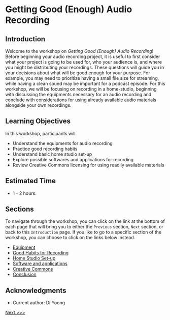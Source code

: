 # Getting Good (Enough) Audio Recording

## Introduction 
Welcome to the workshop on *Getting Good (Enough) Audio Recording*! 
Before beginning your audio recording project, it is useful to first consider what your project is going to be used for, who your audience is, and where you might be distributing your recordings. These questions will guide you in your decisions about what will be good enough for your purpose. For example, you may need to prioritize having a small file size for streaming, while having a clean sound may be important for a podcast episode. For this workshop, we will be focusing on recording in a home-studio, beginning with discussing the equipments necessary for an audio recording and conclude with considerations for using already available audio materials alongside your own recordings. 

## Learning Objectives

In this workshop, participants will:
- Understand the equipments for audio recording
- Practice good recording habits
- Understand basic home studio set-up
- Explore possible softwares and applications for recording
- Review Creative Commons licensing for using readily available materials 

## Estimated Time
- 1 - 2 hours.

## Sections
To navigate through the workshop, you can click on the link at the bottom of each page that will bring you to either the `Previous` section, `Next` section, or back to this `Introduction` page. If you like to go to a specific section of the workshop, you can choose to click on the links below instead. 

- [Equipment](Sections/Equipment.md)
- [Good Habits for Recording](Sections/Good-habits.md)
- [Home Studio Set-up](Sections/Home-Studio.md)
- [Software and applications](Sections/Software-App.md)
- [Creative Commons](Sections/CC.md)
- [Conclusion](Sections/Conclusion.md)


## Acknowledgments
- Current author: Di Yoong

[Next >>>](Sections/Equipment.md)
